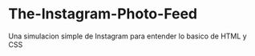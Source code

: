 # The-Instagram-Photo-Feed
Una simulacion simple de Instagram para entender lo basico de HTML y CSS
